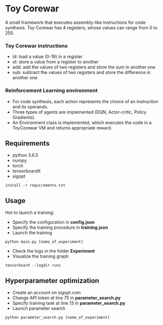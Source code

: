 # Toy Corewar

A small framework that executes assembly-like instructions for code synthesis.
Toy Corewar has 4 registers, whose values can range from 0 to 255.

### Toy Corewar instructions
- ld: load a value (0-19) in a register
- st: store a value from a register to another
- add: add the values of two registers and store the sum in another one
- sub: subtract the values of two registers and store the difference in another one

### Reinforcement Learning environment
- For code synthesis, each action represents the choice of an instruction and its operands.
- Three types of agents are implemented (DQN, Actor-critic, Policy Gradients).
- An Environment class is implemented, which executes the code in a ToyCorewar VM and returns appropriate reward.

## Requirements
- python 3.6.5
- numpy
- torch
- tensorboardX
- sigopt

`install -r requirements.txt`

## Usage
Hot to launch a training:
- Specify the configuration in **config.json**
- Specify the training procedure in **training.json**
- Launch the training

`python main.py [name_of_experiment]`
- Check the logs in the folder **Experiment**
- Visualize the training graph

`tensorboard --logdir runs`

## Hyperparameter optimization
- Create an account on sigopt.com
- Change API token at line 75 in **parameter_search.py**
- Specify training task at line 13 in **parameter_search.py**
- Launch parameter search

`python parameter_search.py [name_of_experiment]`
